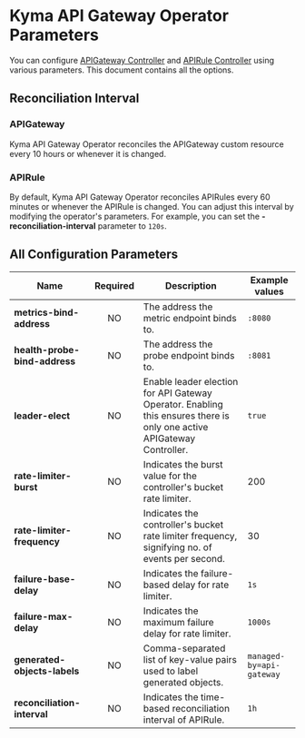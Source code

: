 # Kyma API Gateway Operator Parameters 

You can configure [APIGateway Controller](../00-10-overview-api-gateway-controller.md) and [APIRule Controller](../00-20-overview-api-rule-controller.md) using various parameters. This document contains all the options.

## Reconciliation Interval

### APIGateway
Kyma API Gateway Operator reconciles the APIGateway custom resource every 10 hours or whenever it is changed.

### APIRule
By default, Kyma API Gateway Operator reconciles APIRules every 60 minutes or whenever the APIRule is changed. You can adjust this interval by modifying the operator's parameters. For example, you can set the **-reconciliation-interval** parameter to `120s`.

## All Configuration Parameters

| Name                          | Required | Description                                                                                                           | Example values                                   |
|-------------------------------|:--------:|-----------------------------------------------------------------------------------------------------------------------|--------------------------------------------------|
| **metrics-bind-address**      |    NO    | The address the metric endpoint binds to.                                                                             | `:8080`                                          |
| **health-probe-bind-address** |    NO    | The address the probe endpoint binds to.                                                                              | `:8081`                                          |
| **leader-elect**              |    NO    | Enable leader election for API Gateway Operator. Enabling this ensures there is only one active APIGateway Controller. | `true`                                           |
| **rate-limiter-burst**        |    NO    | Indicates the burst value for the controller's bucket rate limiter.                                                     | 200                                              |
| **rate-limiter-frequency**    |    NO    | Indicates the controller's bucket rate limiter frequency, signifying no. of events per second.                          | 30                                               |
| **failure-base-delay**        |    NO    | Indicates the failure-based delay for rate limiter.                                                                    | `1s`                                             |
| **failure-max-delay**         |    NO    | Indicates the maximum failure delay for rate limiter.                                                                     | `1000s`                                          |
| **generated-objects-labels**  |    NO    | Comma-separated list of key-value pairs used to label generated objects.                                              | `managed-by=api-gateway`                         |
| **reconciliation-interval**   |    NO    | Indicates the time-based reconciliation interval of APIRule.                                                          | `1h`                                             |
